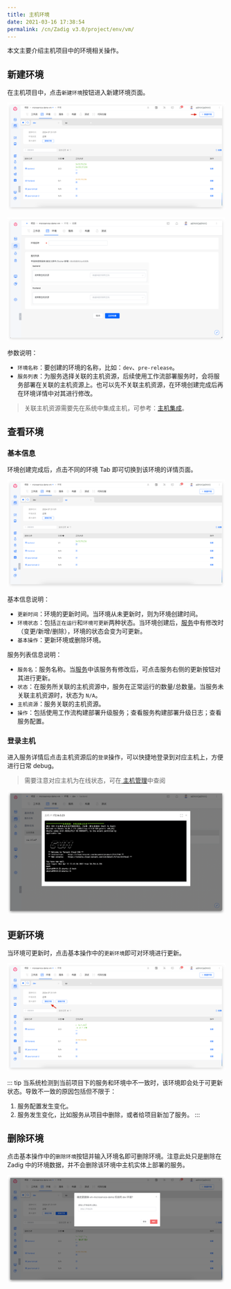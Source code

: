 ```yaml
---
title: 主机环境
date: 2021-03-16 17:38:54
permalink: /cn/Zadig v3.0/project/env/vm/
---
```


本文主要介绍主机项目中的环境相关操作。

## 新建环境
在主机项目中，点击`新建环境`按钮进入新建环境页面。

![新建环境](../../../../_images/create_vm_env_1.png)

![新建环境](../../../../_images/create_vm_env_2.png)

参数说明：

- `环境名称`：要创建的环境的名称，比如：`dev`、`pre-release`。
- `服务列表`：为服务选择关联的主机资源，后续使用工作流部署服务时，会将服务部署在关联的主机资源上。也可以先不关联主机资源，在环境创建完成后再在环境详情中对其进行修改。

> 关联主机资源需要先在系统中集成主机，可参考：[主机集成](/cn/Zadig%20v3.0/settings/vm-management/)。

## 查看环境

### 基本信息

环境创建完成后，点击不同的环境 Tab 即可切换到该环境的详情页面。

![环境详情](../../../../_images/show_vm_env_list.png)

基本信息说明：

- `更新时间`：环境的更新时间。当环境从未更新时，则为环境创建时间。
- `环境状态`：包括`正在运行`和`环境可更新`两种状态。当环境创建后，[服务](/cn/Zadig%20v3.0/project/vm/service/)中有修改时（变更/新增/删除），环境的状态会变为可更新。
- `基本操作`：更新环境或删除环境。

服务列表信息说明：

- `服务名`：服务名称。当[服务](/cn/Zadig%20v3.0/project/vm/service/)中该服务有修改后，可点击服务右侧的更新按钮对其进行更新。
- `状态`：在服务所关联的主机资源中，服务在正常运行的数量/总数量。当服务未关联主机资源时，状态为 `N/A`。
- `主机资源`：服务关联的主机资源。
- `操作`：包括使用工作流构建部署升级服务；查看服务构建部署升级日志；查看服务配置。

### 登录主机

进入服务详情后点击主机资源后的`登录`操作，可以快捷地登录到对应主机上，方便进行日常 debug。

> 需要注意对应主机为在线状态，可在[ 主机管理](/cn/Zadig%20v3.0/settings/vm-management/#查看主机)中查阅

![登录主机](../../../../_images/login_vm_to_debug.png)

## 更新环境

当环境可更新时，点击基本操作中的`更新环境`即可对环境进行更新。

![更新主机环境](../../../../_images/update_vm_env.png)

::: tip
当系统检测到当前项目下的服务和环境中不一致时，该环境即会处于可更新状态。导致不一致的原因包括但不限于：
1. 服务配置发生变化。
2. 服务发生变化，比如服务从项目中删除，或者给项目新加了服务。
:::

## 删除环境

点击基本操作中的`删除环境`按钮并输入环境名即可删除环境。注意此处只是删除在 Zadig 中的环境数据，并不会删除该环境中主机实体上部署的服务。

![删除主机环境](../../../../_images/delete_vm_env.png)
